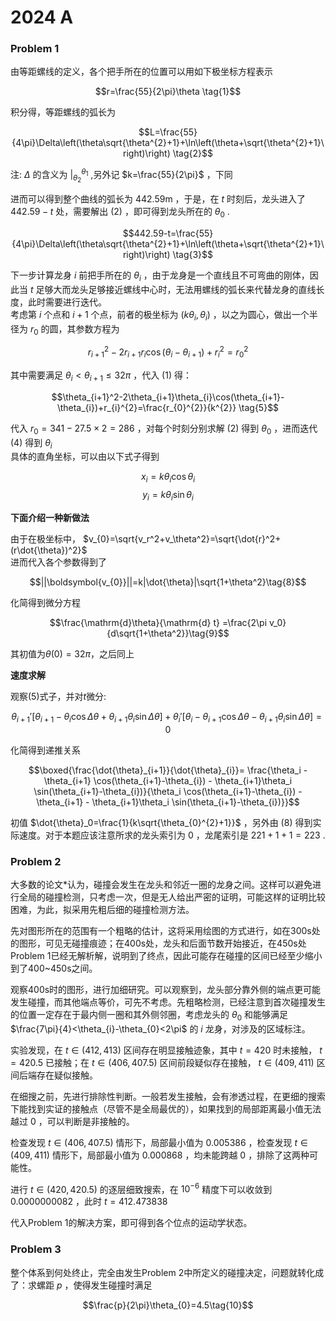 # 2024 A

### Problem 1

由等距螺线的定义，各个把手所在的位置可以用如下极坐标方程表示

$$r=\frac{55}{2\pi}\theta \tag{1}$$

积分得，等距螺线的弧长为

$$L=\frac{55}{4\pi}\Delta\left(\theta\sqrt{\theta^{2}+1}+\ln\left(\theta+\sqrt{\theta^{2}+1}\right)\right) \tag{2}$$

注: $\Delta$ 的含义为 ${|}^{\theta_{1}}_{\theta_{2}}$ ,另外记 $k=\frac{55}{2\pi}$ ，下同

进而可以得到整个曲线的弧长为 $442.59\mathrm{m}$ ，于是，在 $t$ 时刻后，龙头进入了 $442.59-t$ 处，需要解出 $(2)$ ，即可得到龙头所在的 $\theta_{0}$ .

$$442.59-t=\frac{55}{4\pi}\Delta\left(\theta\sqrt{\theta^{2}+1}+\ln\left(\theta+\sqrt{\theta^{2}+1}\right)\right) \tag{3}$$

下一步计算龙身 $i$ 前把手所在的 $\theta_{i}$ ，由于龙身是一个直线且不可弯曲的刚体，因此当 $t$ 足够大而龙头足够接近螺线中心时，无法用螺线的弧长来代替龙身的直线长度，此时需要进行迭代。  
考虑第 $i$ 个点和 $i+1$ 个点，前者的极坐标为 $(k\theta_{i},\theta_{i})$ ，以之为圆心，做出一个半径为 $r_{0}$ 的圆，其参数方程为

$$r_{i+1}^{2}-2r_{i+1}r_{i}\cos(\theta_{i}-\theta_{i+1})+r_{i}^{2}=r_{0}^{2} \tag{4}$$

其中需要满足 $\theta_{i}<\theta_{i+1}\le 32\pi$ ，代入 $(1)$ 得：

$$\theta_{i+1}^2-2\theta_{i+1}\theta_{i}\cos(\theta_{i+1}-\theta_{i})+r_{i}^{2}=\frac{r_{0}^{2}}{k^{2}} \tag{5}$$

代入 $r_{0}=341-27.5\times 2=286$ ，对每个时刻分别求解 $(2)$ 得到 $\theta_{0}$ ，进而迭代 $(4)$ 得到 $\theta_{i}$  
具体的直角坐标，可以由以下式子得到

$$x_{i}=k\theta_{i}\cos\theta_{i}\tag{6}$$
$$y_{i}=k\theta_{i}\sin\theta_{i}\tag{7}$$

**下面介绍一种新做法**

由于在极坐标中， $v_{0}=\sqrt{v_r^2+v_\theta^2}=\sqrt{\dot{r}^2+(r\dot{\theta})^2}$  
进而代入各个参数得到了

$$||\boldsymbol{v_{0}}||=k|\dot{\theta}|\sqrt{1+\theta^2}\tag{8}$$

化简得到微分方程

$$\frac{\mathrm{d}\theta}{\mathrm{d} t} =\frac{2\pi v_0}{d\sqrt{1+\theta^2}}\tag{9}$$

其初值为$\theta(0)=32\pi$，之后同上

**速度求解**

观察$(5)$式子，并对$t$微分:

$$\theta_{i+1}' \left[ \theta_{i+1} - \theta_i \cos\Delta\theta + \theta_{i+1}\theta_i \sin\Delta\theta \right] +\theta_i' \left[ \theta_i - \theta_{i+1} \cos\Delta\theta - \theta_{i+1}\theta_i \sin\Delta\theta \right] = 0$$

化简得到递推关系

$$\boxed{\frac{\dot{\theta}_{i+1}}{\dot{\theta}_{i}}= \frac{\theta_i - \theta_{i+1} \cos(\theta_{i+1}-\theta_{i}) - \theta_{i+1}\theta_i \sin(\theta_{i+1}-\theta_{i})}{\theta_i \cos(\theta_{i+1}-\theta_{i}) - \theta_{i+1} - \theta_{i+1}\theta_i \sin(\theta_{i+1}-\theta_{i})}}$$

初值 $\dot{\theta}_0=\frac{1}{k\sqrt{\theta_{0}^{2}+1}}$ ，另外由 $(8)$ 得到实际速度。对于本题应该注意所求的龙头索引为 $0$ ，龙尾索引是 $221+1+1=223$ .

### Problem 2

大多数的论文*认为，碰撞会发生在龙头和邻近一圈的龙身之间。这样可以避免进行全局的碰撞检测，只考虑一次，但是无人给出严密的证明，可能这样的证明比较困难，为此，拟采用先粗后细的碰撞检测方法。

先对图形所在的范围有一个粗略的估计，这将采用绘图的方式进行，如在300s处的图形，可见无碰撞痕迹；在400s处，龙头和后面节数开始接近，在450s处Problem 1已经无解析解，说明到了终点，因此可能存在碰撞的区间已经至少缩小到了400~450s之间。  

观察400s时的图形，进行加细研究。可以观察到，龙头部分靠外侧的端点更可能发生碰撞，而其他端点等价，可先不考虑。先粗略检测，已经注意到首次碰撞发生的位置一定存在于最内侧一圈和其外侧邻圈，考虑龙头的 $\theta_{0}$ 和能够满足 $\frac{7\pi}{4}<\theta_{i}-\theta_{0}<2\pi$ 的 $i$ 龙身，对涉及的区域标注。  

实验发现，在 $t\in(412,413)$ 区间存在明显接触迹象，其中 $t=420$ 时未接触， $t=420.5$ 已接触；在 $t\in(406,407.5)$ 区间前段疑似存在接触， $t\in(409,411)$ 区间后端存在疑似接触。  

在细搜之前，先进行排除性判断。一般若发生接触，会有渗透过程，在更细的搜索下能找到实证的接触点（尽管不是全局最优的），如果找到的局部距离最小值无法越过 $0$ ，可以判断是非接触的。 

检查发现 $t\in(406,407.5)$ 情形下，局部最小值为 $0.005386$ ，检查发现 $t\in(409,411)$ 情形下，局部最小值为 $0.000868$ ，均未能跨越 $0$ ，排除了这两种可能性。

进行 $t\in(420,420.5)$ 的逐层细致搜索，在 $10^{-6}$ 精度下可以收敛到 $0.0000000082$ ，此时 $t=412.473838$

代入Problem 1的解决方案，即可得到各个位点的运动学状态。

### Problem 3

整个体系到何处终止，完全由发生Problem 2中所定义的碰撞决定，问题就转化成了：求螺距 $p$ ，使得发生碰撞时满足 

$$\frac{p}{2\pi}\theta_{0}=4.5\tag{10}$$

